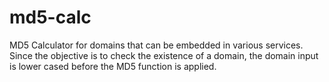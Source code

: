 # md5-calc
MD5 Calculator for domains that can be embedded in various services.
Since the objective is to check the existence of a domain, the domain input is lower cased before the MD5 function is applied.

